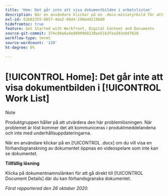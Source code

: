 ```yaml
---
title: 'Hem: Det går inte att visa dokumentbilden i arbetslistan'
description: När en användare klickar på en .docx-miniatyrbild för att visa en förhandsgranskning av dokumentet öppnas en videospelare som inte kan se dokumentet.
exl-id: 63b02355-0857-4da2-98d4-190ed4219b89
hidefromtoc: true
feature: Get Started with Workfront, Digital Content and Documents
source-git-commit: 374c88a6a4e8890968220ae51b3fea303e0d7628
workflow-type: tm+mt
source-wordcount: '120'
ht-degree: 0%

---
```


# [!UICONTROL Home]: Det går inte att visa dokumentbilden i [!UICONTROL Work List]

<!--Article created by request-->

>[!NOTE]
>
>Produktgruppen håller på att utvärdera den här problemlösningen. När problemet är löst kommer det att kommuniceras i produktmeddelandena och inte med underhållsuppdateringarna.

När en användare klickar på en [!UICONTROL .docx] om du vill visa en förhandsgranskning av dokumentet öppnas en videospelare som inte kan se dokumentet.

**Tillfällig lösning**

Klicka på dokumentnamnslänken för att gå direkt till [!UICONTROL Document Details] där du kan förhandsgranska dokumentet.

_Först rapporterad den 26 oktober 2020._
